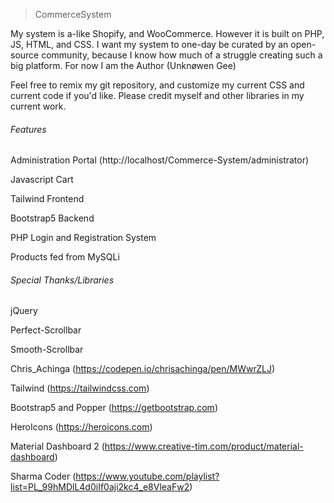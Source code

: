 > CommerceSystem


My system is a-like Shopify, and WooCommerce. However it is built on PHP, JS, HTML, and CSS. I want my system to one-day be curated by an open-source community, because I know how much of a struggle creating such a big platform. For now I am the Author (Unknøwen Gee)

Feel free to remix my git repository, and customize my current CSS and current code if you'd like. Please credit myself and other libraries in my current work.

###### Features
Administration Portal (http://localhost/Commerce-System/administrator)

Javascript Cart

Tailwind Frontend

Bootstrap5 Backend

PHP Login and Registration System

Products fed from MySQLi
###### Special Thanks/Libraries
jQuery

Perfect-Scrollbar

Smooth-Scrollbar

Chris_Achinga (https://codepen.io/chrisachinga/pen/MWwrZLJ)

Tailwind (https://tailwindcss.com)

Bootstrap5 and Popper (https://getbootstrap.com)

HeroIcons (https://heroicons.com)

Material Dashboard 2 (https://www.creative-tim.com/product/material-dashboard)

Sharma Coder (https://www.youtube.com/playlist?list=PL_99hMDlL4d0iIf0aji2kc4_e8VleaFw2)
